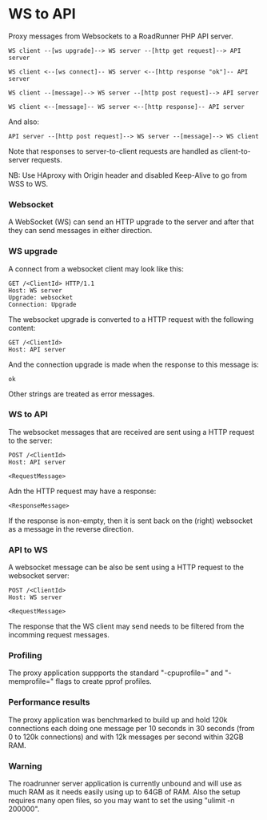 # WS to API

Proxy messages from Websockets to a RoadRunner PHP API server.

    WS client --[ws upgrade]--> WS server --[http get request]--> API server

    WS client <--[ws connect]-- WS server <--[http response "ok"]-- API server
    
    WS client --[message]--> WS server --[http post request]--> API server

    WS client <--[message]-- WS server <--[http response]-- API server

And also:

    API server --[http post request]--> WS server --[message]--> WS client

Note that responses to server-to-client requests are handled as client-to-server requests.

NB: Use HAproxy with Origin header and disabled Keep-Alive to go from WSS to WS.

### Websocket

A WebSocket (WS) can send an HTTP upgrade to the server and after that they can send messages in either direction.

### WS upgrade

A connect from a websocket client may look like this:

    GET /<ClientId> HTTP/1.1
    Host: WS server
    Upgrade: websocket
    Connection: Upgrade

The websocket upgrade is converted to a HTTP request with the following content:

    GET /<ClientId>
    Host: API server
 
And the connection upgrade is made when the response to this message is:

    ok

Other strings are treated as error messages.

### WS to API

The websocket messages that are received are sent using a HTTP request to the server:

    POST /<ClientId>
    Host: API server
    
    <RequestMessage>

Adn the HTTP request may have a response:

    <ResponseMessage>

If the response is non-empty, then it is sent back on the (right) websocket as a message in the reverse direction.

### API to WS

A websocket message can be also be sent using a HTTP request to the websocket server:

    POST /<ClientId>
    Host: WS server
    
    <RequestMessage>

The response that the WS client may send needs to be filtered from the incomming request messages.

### Profiling

The proxy application suppports the standard "-cpuprofile=" and "-memprofile=" flags to create pprof profiles.

### Performance results

The proxy application was benchmarked to build up and hold 120k connections each doing one message per 10 seconds
in 30 seconds (from 0 to 120k connections) and with 12k messages per second within 32GB RAM.

### Warning

The roadrunner server application is currently unbound and will use as much RAM as it needs easily using up to 64GB of RAM.
Also the setup requires many open files, so you may want to set the using "ulimit -n 200000".

